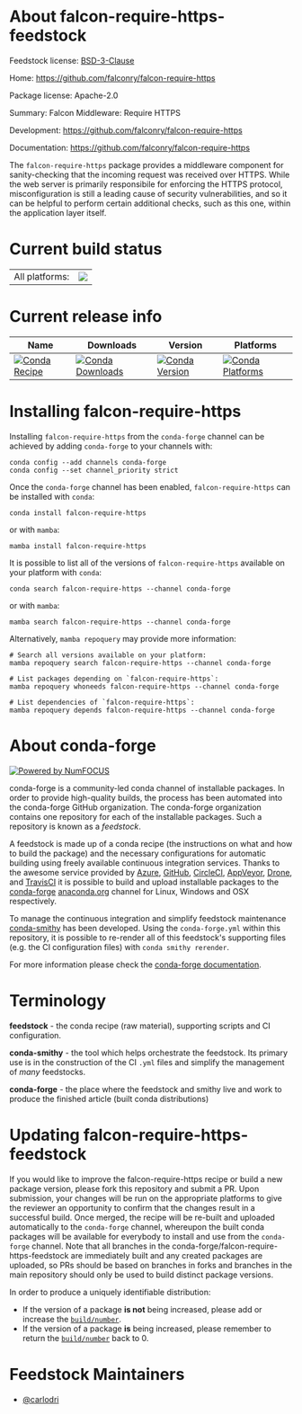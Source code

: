About falcon-require-https-feedstock
====================================

Feedstock license: [BSD-3-Clause](https://github.com/conda-forge/falcon-require-https-feedstock/blob/main/LICENSE.txt)

Home: https://github.com/falconry/falcon-require-https

Package license: Apache-2.0

Summary: Falcon Middleware: Require HTTPS

Development: https://github.com/falconry/falcon-require-https

Documentation: https://github.com/falconry/falcon-require-https

The ``falcon-require-https`` package provides a middleware component for
sanity-checking that the incoming request was received over HTTPS. While
the web server is primarily responsibile for enforcing the HTTPS protocol,
misconfiguration is still a leading cause of security vulnerabilities, and
so it can be helpful to perform certain additional checks, such as this
one, within the application layer itself.


Current build status
====================


<table><tr><td>All platforms:</td>
    <td>
      <a href="https://dev.azure.com/conda-forge/feedstock-builds/_build/latest?definitionId=5893&branchName=main">
        <img src="https://dev.azure.com/conda-forge/feedstock-builds/_apis/build/status/falcon-require-https-feedstock?branchName=main">
      </a>
    </td>
  </tr>
</table>

Current release info
====================

| Name | Downloads | Version | Platforms |
| --- | --- | --- | --- |
| [![Conda Recipe](https://img.shields.io/badge/recipe-falcon--require--https-green.svg)](https://anaconda.org/conda-forge/falcon-require-https) | [![Conda Downloads](https://img.shields.io/conda/dn/conda-forge/falcon-require-https.svg)](https://anaconda.org/conda-forge/falcon-require-https) | [![Conda Version](https://img.shields.io/conda/vn/conda-forge/falcon-require-https.svg)](https://anaconda.org/conda-forge/falcon-require-https) | [![Conda Platforms](https://img.shields.io/conda/pn/conda-forge/falcon-require-https.svg)](https://anaconda.org/conda-forge/falcon-require-https) |

Installing falcon-require-https
===============================

Installing `falcon-require-https` from the `conda-forge` channel can be achieved by adding `conda-forge` to your channels with:

```
conda config --add channels conda-forge
conda config --set channel_priority strict
```

Once the `conda-forge` channel has been enabled, `falcon-require-https` can be installed with `conda`:

```
conda install falcon-require-https
```

or with `mamba`:

```
mamba install falcon-require-https
```

It is possible to list all of the versions of `falcon-require-https` available on your platform with `conda`:

```
conda search falcon-require-https --channel conda-forge
```

or with `mamba`:

```
mamba search falcon-require-https --channel conda-forge
```

Alternatively, `mamba repoquery` may provide more information:

```
# Search all versions available on your platform:
mamba repoquery search falcon-require-https --channel conda-forge

# List packages depending on `falcon-require-https`:
mamba repoquery whoneeds falcon-require-https --channel conda-forge

# List dependencies of `falcon-require-https`:
mamba repoquery depends falcon-require-https --channel conda-forge
```


About conda-forge
=================

[![Powered by
NumFOCUS](https://img.shields.io/badge/powered%20by-NumFOCUS-orange.svg?style=flat&colorA=E1523D&colorB=007D8A)](https://numfocus.org)

conda-forge is a community-led conda channel of installable packages.
In order to provide high-quality builds, the process has been automated into the
conda-forge GitHub organization. The conda-forge organization contains one repository
for each of the installable packages. Such a repository is known as a *feedstock*.

A feedstock is made up of a conda recipe (the instructions on what and how to build
the package) and the necessary configurations for automatic building using freely
available continuous integration services. Thanks to the awesome service provided by
[Azure](https://azure.microsoft.com/en-us/services/devops/), [GitHub](https://github.com/),
[CircleCI](https://circleci.com/), [AppVeyor](https://www.appveyor.com/),
[Drone](https://cloud.drone.io/welcome), and [TravisCI](https://travis-ci.com/)
it is possible to build and upload installable packages to the
[conda-forge](https://anaconda.org/conda-forge) [anaconda.org](https://anaconda.org/)
channel for Linux, Windows and OSX respectively.

To manage the continuous integration and simplify feedstock maintenance
[conda-smithy](https://github.com/conda-forge/conda-smithy) has been developed.
Using the ``conda-forge.yml`` within this repository, it is possible to re-render all of
this feedstock's supporting files (e.g. the CI configuration files) with ``conda smithy rerender``.

For more information please check the [conda-forge documentation](https://conda-forge.org/docs/).

Terminology
===========

**feedstock** - the conda recipe (raw material), supporting scripts and CI configuration.

**conda-smithy** - the tool which helps orchestrate the feedstock.
                   Its primary use is in the construction of the CI ``.yml`` files
                   and simplify the management of *many* feedstocks.

**conda-forge** - the place where the feedstock and smithy live and work to
                  produce the finished article (built conda distributions)


Updating falcon-require-https-feedstock
=======================================

If you would like to improve the falcon-require-https recipe or build a new
package version, please fork this repository and submit a PR. Upon submission,
your changes will be run on the appropriate platforms to give the reviewer an
opportunity to confirm that the changes result in a successful build. Once
merged, the recipe will be re-built and uploaded automatically to the
`conda-forge` channel, whereupon the built conda packages will be available for
everybody to install and use from the `conda-forge` channel.
Note that all branches in the conda-forge/falcon-require-https-feedstock are
immediately built and any created packages are uploaded, so PRs should be based
on branches in forks and branches in the main repository should only be used to
build distinct package versions.

In order to produce a uniquely identifiable distribution:
 * If the version of a package **is not** being increased, please add or increase
   the [``build/number``](https://docs.conda.io/projects/conda-build/en/latest/resources/define-metadata.html#build-number-and-string).
 * If the version of a package **is** being increased, please remember to return
   the [``build/number``](https://docs.conda.io/projects/conda-build/en/latest/resources/define-metadata.html#build-number-and-string)
   back to 0.

Feedstock Maintainers
=====================

* [@carlodri](https://github.com/carlodri/)

